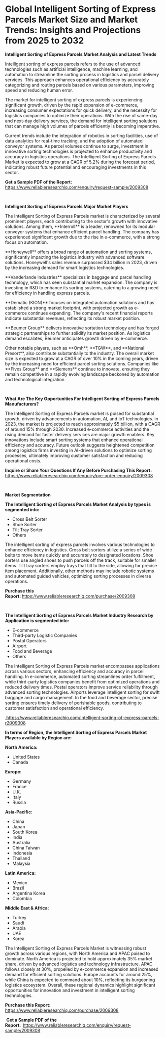 <p><h1>Global Intelligent Sorting of Express Parcels Market Size and Market Trends: Insights and Projections from 2025 to 2032</h1></p><p><strong>Intelligent Sorting of Express Parcels Market Analysis and Latest Trends</strong></p>
<p><p>Intelligent sorting of express parcels refers to the use of advanced technologies such as artificial intelligence, machine learning, and automation to streamline the sorting process in logistics and parcel delivery services. This approach enhances operational efficiency by accurately categorizing and routing parcels based on various parameters, improving speed and reducing human error.</p><p>The market for intelligent sorting of express parcels is experiencing significant growth, driven by the rapid expansion of e-commerce, increasing consumer expectations for quick delivery, and the necessity for logistics companies to optimize their operations. With the rise of same-day and next-day delivery services, the demand for intelligent sorting solutions that can manage high volumes of parcels efficiently is becoming imperative.</p><p>Current trends include the integration of robotics in sorting facilities, use of data analytics for real-time tracking, and the adoption of automated conveyor systems. As parcel volumes continue to surge, investment in innovative sorting technologies is projected to enhance productivity and accuracy in logistics operations. The Intelligent Sorting of Express Parcels Market is expected to grow at a CAGR of 5.2% during the forecast period, indicating robust future potential and encouraging investments in this sector.</p></p>
<p><strong>Get a Sample PDF of the Report:&nbsp;</strong> <a href="https://www.reliableresearchiq.com/enquiry/request-sample/2009308?utm_campaign=3171&utm_medium=2&utm_source=Github&utm_content=ia&utm_term=12042025&utm_id=intelligent-sorting-of-express-parcels">https://www.reliableresearchiq.com/enquiry/request-sample/2009308</a></p>
<p>&nbsp;</p>
<p><strong>Intelligent Sorting of Express Parcels Major Market Players</strong></p>
<p><p>The Intelligent Sorting of Express Parcels market is characterized by several prominent players, each contributing to the sector's growth with innovative solutions. Among them, **Interroll** is a leader, renowned for its modular conveyor systems that enhance efficient parcel handling. The company has experienced significant growth due to the rise in e-commerce, with a strong focus on automation.</p><p>**Honeywell** offers a broad range of automation and sorting systems, significantly impacting the logistics industry with advanced software solutions. Honeywell's sales revenue surpassed $34 billion in 2023, driven by the increasing demand for smart logistics technologies.</p><p>**Vanderlande Industries** specializes in baggage and parcel handling technology, which has seen substantial market expansion. The company is investing in R&D to enhance its sorting systems, catering to a growing need for efficiency in handling express parcels. </p><p>**Dematic (KION)** focuses on integrated automation solutions and has established a strong market footprint, with projected growth as e-commerce continues expanding. The company's recent financial reports indicate substantial revenues, reflecting its robust market position.</p><p>**Beumer Group** delivers innovative sortation technology and has forged strategic partnerships to further solidify its market position. As logistics demand escalates, Beumer anticipates growth driven by e-commerce.</p><p>Other notable players, such as **Omh**, **TGW**, and **National Presort**, also contribute substantially to the industry. The overall market size is expected to grow at a CAGR of over 10% in the coming years, driven by the increasing need for efficient parcel sorting solutions. Companies like **Fives Group** and **Siemens** continue to innovate, ensuring they remain competitive in a rapidly evolving landscape beckoned by automation and technological integration.</p></p>
<p>&nbsp;</p>
<p><strong>What Are The Key Opportunities For Intelligent Sorting of Express Parcels Manufacturers?</strong></p>
<p><p>The Intelligent Sorting of Express Parcels market is poised for substantial growth, driven by advancements in automation, AI, and IoT technologies. In 2023, the market is projected to reach approximately $5 billion, with a CAGR of around 15% through 2030. Increased e-commerce activities and the rising demand for faster delivery services are major growth enablers. Key innovations include smart sorting systems that enhance operational efficiency and accuracy. Future outlook suggests heightened competition among logistics firms investing in AI-driven solutions to optimize sorting processes, ultimately improving customer satisfaction and reducing operational costs.</p></p>
<p><strong>Inquire or Share Your Questions If Any Before Purchasing This Report:</strong> <a href="https://www.reliableresearchiq.com/enquiry/pre-order-enquiry/2009308?utm_campaign=3171&utm_medium=2&utm_source=Github&utm_content=ia&utm_term=12042025&utm_id=intelligent-sorting-of-express-parcels">https://www.reliableresearchiq.com/enquiry/pre-order-enquiry/2009308</a></p>
<p>&nbsp;</p>
<p><strong>Market Segmentation</strong></p>
<p><strong>The Intelligent Sorting of Express Parcels Market Analysis by types is segmented into:</strong></p>
<p><ul><li>Cross Belt Sorter</li><li>Shoe Sorter</li><li>Tilt Tray Sorter</li><li>Others</li></ul></p>
<p><p>The intelligent sorting of express parcels involves various technologies to enhance efficiency in logistics. Cross belt sorters utilize a series of wide belts to move items quickly and accurately to designated locations. Shoe sorters use angled shoes to push parcels off the track, suitable for smaller items. Tilt tray sorters employ trays that tilt to the side, allowing for precise item placement. Additionally, other methods may include robotic systems and automated guided vehicles, optimizing sorting processes in diverse operations.</p></p>
<p><strong>Purchase this Report:&nbsp;</strong><a href="https://www.reliableresearchiq.com/purchase/2009308?utm_campaign=3171&utm_medium=2&utm_source=Github&utm_content=ia&utm_term=12042025&utm_id=intelligent-sorting-of-express-parcels">https://www.reliableresearchiq.com/purchase/2009308</a></p>
<p>&nbsp;</p>
<p><strong>The Intelligent Sorting of Express Parcels Market Industry Research by Application is segmented into:</strong></p>
<p><ul><li>E-commerce</li><li>Third-party Logistic Companies</li><li>Postal Operators</li><li>Airport</li><li>Food and Beverage</li><li>Others</li></ul></p>
<p><p>The Intelligent Sorting of Express Parcels market encompasses applications across various sectors, enhancing efficiency and accuracy in parcel handling. In e-commerce, automated sorting streamlines order fulfillment, while third-party logistics companies benefit from optimized operations and reduced delivery times. Postal operators improve service reliability through advanced sorting technologies. Airports leverage intelligent sorting for swift baggage and cargo management. In the food and beverage sector, precise sorting ensures timely delivery of perishable goods, contributing to customer satisfaction and operational efficiency.</p></p>
<p><a href="https://www.reliableresearchiq.com/intelligent-sorting-of-express-parcels-r2009308?utm_campaign=3171&utm_medium=2&utm_source=Github&utm_content=ia&utm_term=12042025&utm_id=intelligent-sorting-of-express-parcels">&nbsp;https://www.reliableresearchiq.com/intelligent-sorting-of-express-parcels-r2009308</a></p>
<p><strong>In terms of Region, the Intelligent Sorting of Express Parcels Market Players available by Region are:</strong></p>
<p>
    <p> <strong> North America: </strong>
        <ul>
            <li>United States</li>
            <li>Canada</li>
        </ul>
        </p> 
    <p> <strong> Europe: </strong>
        <ul>
            <li>Germany</li>
            <li>France</li>
            <li>U.K.</li>
            <li>Italy</li>
            <li>Russia</li>
        </ul>
        </p> 
    <p> <strong> Asia-Pacific: </strong>
        <ul>
            <li>China</li>
            <li>Japan</li>
            <li>South Korea</li>
            <li>India</li>
            <li>Australia</li>
            <li>China Taiwan</li>
            <li>Indonesia</li>
            <li>Thailand</li>
            <li>Malaysia</li>
        </ul>
        </p> 
    <p> <strong> Latin America: </strong>
        <ul>
            <li>Mexico</li>
            <li>Brazil</li>
            <li>Argentina Korea</li>
            <li>Colombia</li>
        </ul>
        </p> 
    <p> <strong> Middle East & Africa: </strong>
        <ul>
            <li>Turkey</li>
            <li>Saudi</li>
            <li>Arabia</li>
            <li>UAE</li>
            <li>Korea</li>
        </ul>
    </p>
    </p>
<p><p>The Intelligent Sorting of Express Parcels Market is witnessing robust growth across various regions, with North America and APAC poised to dominate. North America is projected to hold approximately 35% market share, driven by advanced logistics and technology infrastructure. APAC follows closely at 30%, propelled by e-commerce expansion and increased demand for efficient sorting solutions. Europe accounts for around 25%, while China is expected to command about 10%, reflecting its burgeoning logistics ecosystem. Overall, these regional dynamics highlight significant opportunities for innovation and investment in intelligent sorting technologies.</p></p>
<p><strong>Purchase this Report: </strong><a href="https://www.reliableresearchiq.com/purchase/2009308?utm_campaign=3171&utm_medium=2&utm_source=Github&utm_content=ia&utm_term=12042025&utm_id=intelligent-sorting-of-express-parcels">https://www.reliableresearchiq.com/purchase/2009308</a></p>
<p>&nbsp;<strong>Get a Sample PDF of the Report:&nbsp;&nbsp;</strong><a href="https://www.reliableresearchiq.com/enquiry/request-sample/2009308?utm_campaign=3171&utm_medium=2&utm_source=Github&utm_content=ia&utm_term=12042025&utm_id=intelligent-sorting-of-express-parcels">https://www.reliableresearchiq.com/enquiry/request-sample/2009308</a></p>
<p><strong></strong></p>
<p><p></p><p></p><p></p></p>